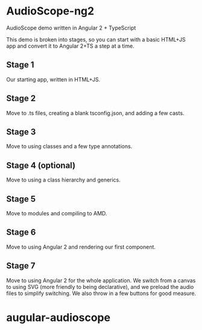 # AudioScope-ng2
AudioScope demo written in Angular 2 + TypeScript

This demo is broken into stages, so you can start with a basic HTML+JS app and convert it to Angular 2+TS a step at a time.

## Stage 1

Our starting app, written in HTML+JS.

## Stage 2

Move to .ts files, creating a blank tsconfig.json, and adding a few casts.

## Stage 3

Move to using classes and a few type annotations.

## Stage 4 (optional)

Move to using a class hierarchy and generics.  

## Stage 5

Move to modules and compiling to AMD.

## Stage 6

Move to using Angular 2 and rendering our first component.

## Stage 7

Move to using Angular 2 for the whole application.  We switch from a canvas to using SVG (more friendly to being declarative), and we preload the audio files to simplify switching.  We also throw in a few buttons for good measure.
# augular-audioscope
